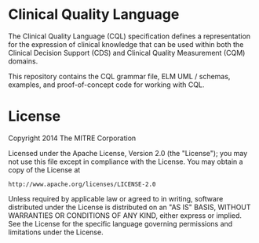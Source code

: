 # Clinical Quality Language

The Clinical Quality Language (CQL) specification defines a representation for the 
expression of clinical knowledge that can be used within both the Clinical 
Decision Support (CDS) and Clinical Quality Measurement (CQM) domains.

This repository contains the CQL grammar file, ELM UML / schemas, examples, and 
proof-of-concept code for working with CQL.

# License

Copyright 2014 The MITRE Corporation

Licensed under the Apache License, Version 2.0 (the "License");
you may not use this file except in compliance with the License.
You may obtain a copy of the License at

    http://www.apache.org/licenses/LICENSE-2.0

Unless required by applicable law or agreed to in writing, software
distributed under the License is distributed on an "AS IS" BASIS,
WITHOUT WARRANTIES OR CONDITIONS OF ANY KIND, either express or implied.
See the License for the specific language governing permissions and
limitations under the License.
